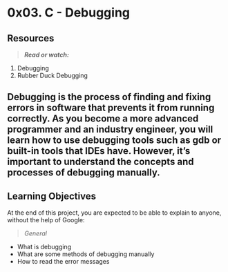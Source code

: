 # 0x03. C - Debugging
## Resources
> ***Read or watch:***

1. Debugging
1. Rubber Duck Debugging

Debugging is the process of finding and fixing errors in software that prevents it from running correctly. As you become a more advanced programmer and an industry engineer, you will learn how to use debugging tools such as gdb or built-in tools that IDEs have. However, it’s important to understand the concepts and processes of debugging manually.
---
## Learning Objectives
At the end of this project, you are expected to be able to explain to anyone, without the help of Google:

> _General_
* What is debugging
* What are some methods of debugging manually
* How to read the error messages
